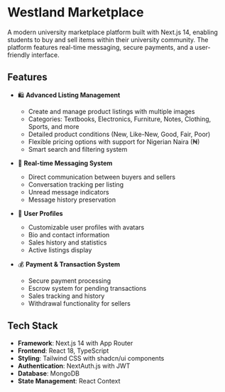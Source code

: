 # Westland Marketplace

A modern university marketplace platform built with Next.js 14, enabling students to buy and sell items within their university community. The platform features real-time messaging, secure payments, and a user-friendly interface.

## Features

- 🛍️ **Advanced Listing Management**
  - Create and manage product listings with multiple images
  - Categories: Textbooks, Electronics, Furniture, Notes, Clothing, Sports, and more
  - Detailed product conditions (New, Like-New, Good, Fair, Poor)
  - Flexible pricing options with support for Nigerian Naira (₦)
  - Smart search and filtering system

- 💬 **Real-time Messaging System**
  - Direct communication between buyers and sellers
  - Conversation tracking per listing
  - Unread message indicators
  - Message history preservation

- 👤 **User Profiles**
  - Customizable user profiles with avatars
  - Bio and contact information
  - Sales history and statistics
  - Active listings display

- 💰 **Payment & Transaction System**
  - Secure payment processing
  - Escrow system for pending transactions
  - Sales tracking and history
  - Withdrawal functionality for sellers

## Tech Stack

- **Framework**: Next.js 14 with App Router
- **Frontend**: React 18, TypeScript
- **Styling**: Tailwind CSS with shadcn/ui components
- **Authentication**: NextAuth.js with JWT
- **Database**: MongoDB
- **State Management**: React Context